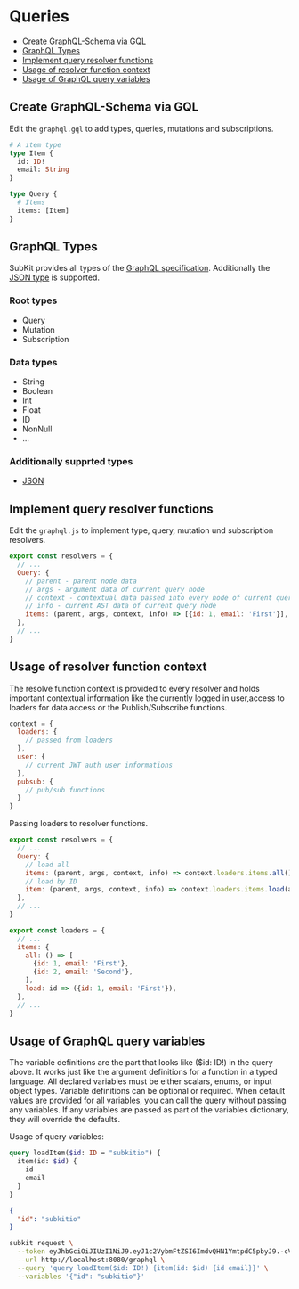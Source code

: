 # Queries

* [Create GraphQL-Schema via GQL](#create-graphql-schema-via-gql)
* [GraphQL Types](#graphql-types)
* [Implement query resolver functions](#implement-query-resolver-functions)
* [Usage of resolver function context](#usage-of-resolver-function-context)
* [Usage of GraphQL query variables](#usage-of-graphql-query-variables)

## Create GraphQL-Schema via GQL

Edit the `graphql.gql` to add types, queries, mutations and subscriptions.

```graphql
# A item type
type Item {
  id: ID!
  email: String
}

type Query {
  # Items
  items: [Item]
}
```

## GraphQL Types

SubKit provides all types of the [GraphQL specification](http://facebook.github.io/graphql/October2016/#sec-Types). Additionally the [JSON type](https://github.com/taion/graphql-type-json) is supported.

### Root types

* Query
* Mutation
* Subscription

### Data types

* String
* Boolean
* Int
* Float
* ID
* NonNull
* ...

### Additionally supprted types

* [JSON](https://github.com/taion/graphql-type-json)

## Implement query resolver functions

Edit the `graphql.js` to implement type, query, mutation und subscription resolvers.

```javascript
export const resolvers = {
  // ...
  Query: {
    // parent - parent node data
    // args - argument data of current query node
    // context - contextual data passed into every node of current query
    // info - current AST data of current query node
    items: (parent, args, context, info) => [{id: 1, email: 'First'}],
  },
  // ...
}
```

## Usage of resolver function context

The resolve function context is provided to every resolver and holds important contextual information like the currently logged in user,access to loaders for data access or the Publish/Subscribe functions.

```javascript
context = {
  loaders: {
    // passed from loaders
  },
  user: {
    // current JWT auth user informations
  },
  pubsub: {
    // pub/sub functions
  }
}
```

Passing loaders to resolver functions.

```javascript
export const resolvers = {
  // ...
  Query: {
    // load all
    items: (parent, args, context, info) => context.loaders.items.all(),
    // load by ID
    item: (parent, args, context, info) => context.loaders.items.load(args.id),
  },
  // ...
}

export const loaders = {
  // ...
  items: {
    all: () => [
      {id: 1, email: 'First'},
      {id: 2, email: 'Second'},
    ],
    load: id => ({id: 1, email: 'First'}),
  },
  // ...
}
```

## Usage of GraphQL query variables

The variable definitions are the part that looks like ($id: ID!) in the query above. It works just like the argument definitions for a function in a typed language. All declared variables must be either scalars, enums, or input object types. Variable definitions can be optional or required. When default values are provided for all variables, you can call the query without passing any variables. If any variables are passed as part of the variables dictionary, they will override the defaults.

Usage of query variables:

```graphql
query loadItem($id: ID = "subkitio") {
  item(id: $id) {
    id
    email
  }
}
```

```json
{
  "id": "subkitio"
}
```

```bash
subkit request \
  --token eyJhbGciOiJIUzI1NiJ9.eyJ1c2VybmFtZSI6ImdvQHN1YmtpdC5pbyJ9.-cVh3sNNCqCZZGdS2jwL_u3aJKXZqNippsMSxj15ROk \
  --url http://localhost:8080/graphql \
  --query 'query loadItem($id: ID!) {item(id: $id) {id email}}' \
  --variables '{"id": "subkitio"}'
```